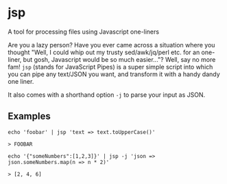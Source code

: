 # jsp

A tool for processing files using Javascript one-liners

Are you a lazy person? Have you ever came across a situation where you thought
"Well, I could whip out my trusty sed/awk/jq/perl etc. for an one-liner,
but gosh, Javascript would be so much easier..."? Well, say no more fam! `jsp`
(stands for JavaScript Pipes) is a super simple script into which you can pipe any
text/JSON you want, and transform it with a handy dandy one liner.

It also comes with a shorthand option `-j` to parse your input as JSON.

## Examples

    echo 'foobar' | jsp 'text => text.toUpperCase()'

    > FOOBAR

    echo '{"someNumbers":[1,2,3]}' | jsp -j 'json => json.someNumbers.map(n => n * 2)'

    > [2, 4, 6]

